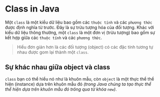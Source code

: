 # Class in Java

Một `class` là một kiểu dữ liệu bao gồm các `thuộc tính` và các `phương thức` được định nghĩa từ trước. Đây là sự trừu tượng hóa của đối tượng. 
Khác với kiểu dữ liệu thông thường, một `class` là một đơn vị (trừu tượng) bao gồm sự kết hợp giữa các `thuộc tính` và các `phương thức`. 

> Hiểu đơn giản hơn là các đối tượng (object) có các đặc tính tương tự nhau được gom lại thành một `class`.

## Sự khác nhau giữa object và class

`class` bạn có thể hiểu nó như là khuôn mẫu, còn `object` là một thực thể thể hiện (instance) dựa trên khuôn mẫu đó *(trong Java chúng ta tạo thực thể thể hiện dựa trên khuôn mẫu đó trông qua từ khóa `new`)*.
